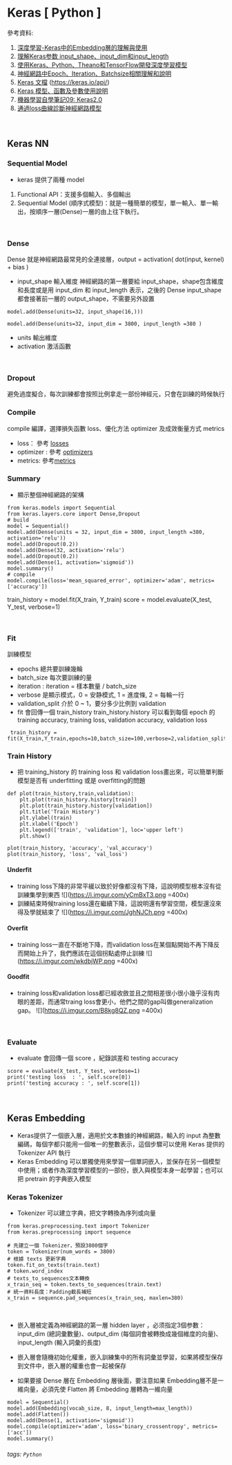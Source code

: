 # Keras [ Python ]
參考資料: 
1. [深度學習-Keras中的Embedding層的理解與使用](http://frankchen.xyz/2017/12/18/How-to-Use-Word-Embedding-Layers-for-Deep-Learning-with-Keras/)
2. [理解Keras参数 input_shape、input_dim和input_length](https://blog.csdn.net/pmj110119/article/details/94739765)
3. [使用Keras、Python、Theano和TensorFlow開發深度學習模型](https://cnbeining.github.io/deep-learning-with-python-cn/)
4. [神經網路中Epoch、Iteration、Batchsize相關理解和說明](https://codertw.com/%E7%A8%8B%E5%BC%8F%E8%AA%9E%E8%A8%80/557816/)
5. [Keras 文檔](https://keras.io/zh/models/model/) (https://keras.io/api/)
6. [Keras 模型、函數及參數使用說明](https://ithelp.ithome.com.tw/articles/10191725)
7. [機器學習自學筆記09: Keras2.0](https://wenwu53.medium.com/%E6%A9%9F%E5%99%A8%E5%AD%B8%E7%BF%92%E8%87%AA%E5%AD%B8%E7%AD%86%E8%A8%9809-keras2-0-3e5c9ac1658f)
8. [通過loss曲線診斷神經網路模型](https://www.twblogs.net/a/5e50ddf3bd9eee2117bfe333)

<br>

## Keras NN
### Sequential Model
* keras 提供了兩種 model
1. Functional API：支援多個輸入、多個輸出
2. Sequential Model (順序式模型)：就是一種簡單的模型，單一輸入、單一輸出，按順序一層(Dense)一層的由上往下執行。

<br>

### Dense
Dense 就是神經網路最常見的全連接層，output = activation( dot(input, kernel) + bias )
* input_shape 輸入維度
神經網路的第一層要給 input_shape，shape包含維度和長度或是用 input_dim 和 input_length 表示，之後的 Dense input_shape 都會接著前一層的 output_shape，不需要另外設置
```
model.add(Dense(units=32, input_shape(16,)))

model.add(Dense(units=32, input_dim = 3800, input_length =380 )
```
* units 輸出維度
* activation 激活函數

<br>

### Dropout
避免過度擬合，每次訓練都會按照比例拿走一部份神經元，只會在訓練的時候執行

### Compile
compile 編譯，選擇損失函數 loss、優化方法 optimizer 及成效衡量方式 metrics
* loss： 參考 [losses](https://keras.io/api/losses/)
* optimizer : 參考 [optimizers](https://keras.io/api/optimizers/)
* metrics: 參考[metrics](https://keras.io/api/metrics/)

### Summary 
* 顯示整個神經網路的架構

```python=
from keras.models import Sequential
from keras.layers.core import Dense,Dropout
# build
model = Sequential()
model.add(Dense(units = 32, input_dim = 3800, input_length =380, activation='relu'))
model.add(Dropout(0.2))
model.add(Dense(32, activation='relu')
model.add(Dropout(0.2))
model.add(Dense(1, activation='sigmoid'))
model.summary()
# compile
model.compile(loss='mean_squared_error', optimizer='adam', metrics=['accuracy'])
```
train_history = model.fit(X_train, Y_train)
score = model.evaluate(X_test, Y_test, verbose=1)

<br>

### Fit
訓練模型
* epochs 總共要訓練幾輪
* batch_size 每次要訓練的量
* iteration : iteration = 樣本數量 / batch_size
* verbose 是顯示模式，0 = 安静模式, 1 = 進度條, 2 = 每輪一行
* validation_split 介於 0 ~ 1，要分多少比例到 validation
* fit 會回傳一個 train_history
train_history.history 可以看到每個 epoch 的 training accuracy, training loss, validation accuracy, validation loss

```python=
 train_history = fit(X_train,Y_train,epochs=10,batch_size=100,verbose=2,validation_split=0.2)
 ```

### Train History
* 把 training_history 的 training loss 和 validation loss畫出來，可以簡單判斷模型是否有 underfitting 或是 overfitting的問題

```python=
def plot(train_history,train,validation):
    plt.plot(train_history.history[train])
    plt.plot(train_history.history[validation])
    plt.title('Train History')
    plt.ylabel(train)
    plt.xlabel('Epoch')
    plt.legend(['train', 'validation'], loc='upper left')
    plt.show()
    
plot(train_history, 'accuracy', 'val_accuracy')
plot(train_history, 'loss', 'val_loss')
```

#### Underfit
* training loss下降的非常平緩以致於好像都沒有下降，這說明模型根本沒有從訓練集學到東西
![](https://i.imgur.com/yCmBxT3.png =400x)
* 訓練結束時候training loss還在繼續下降，這說明還有學習空間，模型還沒來得及學就結束了
![](https://i.imgur.com/JghNJCh.png =400x)


#### Overfit
* training loss一直在不斷地下降，而validation loss在某個點開始不再下降反而開始上升了，我們應該在這個拐點處停止訓練
![](https://i.imgur.com/wkdbjWP.png =400x)

#### Goodfit
* training loss和validation loss都已經收斂並且之間相差很小很小幾乎沒有肉眼的差距，而通常traing loss會更小，他們之間的gap叫做generalization gap。
![](https://i.imgur.com/B8kg8QZ.png =400x)

<br>

### Evaluate
* evaluate 會回傳一個 score ，紀錄誤差和 testing accuracy
```
score = evaluate(X_test, Y_test, verbose=1)
print('testing loss  : ', self.score[0])
print('testing accuracy : ', self.score[1])
```

<br>

## Keras Embedding
* Keras提供了一個嵌入層，適用於文本數據的神經網路，輸入的 input 為整數編碼，每個字都只能用一個唯一的整數表示，這個步驟可以使用 Keras 提供的 Tokenizer API 執行
* Keras Embedding 可以單獨使用來學習一個單詞嵌入，並保存在另一個模型中使用；或者作為深度學習模型的一部份，嵌入與模型本身一起學習；也可以把 pretrain 的字典嵌入模型


### Keras Tokenizer
* Tokenizer 可以建立字典，把文字轉換為序列或向量
```python=
from keras.preprocessing.text import Tokenizer
from keras.preprocessing import sequence

# 先建立一個 Tokenizer，預設3800個字
token = Tokenizer(num_words = 3800)
# 根據 texts 更新字典
token.fit_on_texts(train.text)
# token.word_index
# texts_to_sequences文本轉換
x_train_seq = token.texts_to_sequences(train.text)
# 統一資料長度：Padding截長補短
x_train = sequence.pad_sequences(x_train_seq, maxlen=380)
```

<br>

* 嵌入層被定義為神經網路的第一層 hidden layer ，必须指定3個参數：input_dim (總詞彙數量)、output_dim (每個詞會被轉換成幾個維度的向量)、input_length (輸入詞彙的長度)
* 嵌入層會隨機初始化權重，嵌入訓練集中的所有詞彙並學習，如果將模型保存到文件中，嵌入層的權重也會一起被保存

* 如果要接 Dense 層在 Embedding 層後面，要注意如果 Embedding層不是一維向量，必須先使 Flatten 將 Embedding 層轉為一維向量
```python=
model = Sequential()
model.add(Embedding(vocab_size, 8, input_length=max_length))
model.add(Flatten())
model.add(Dense(1, activation='sigmoid'))
model.compile(optimizer='adam', loss='binary_crossentropy', metrics=['acc'])
model.summary()
```

###### tags: `Python`
